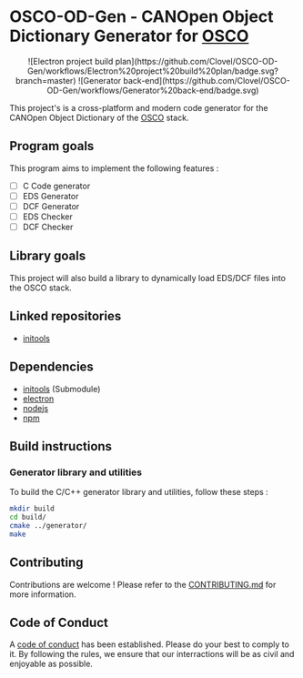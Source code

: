 # OSCO-OD-Gen - CANOpen Object Dictionary Generator for [OSCO](https://github.com/Clovel/OSCO)

<p align="center">
![Electron project build plan](https://github.com/Clovel/OSCO-OD-Gen/workflows/Electron%20project%20build%20plan/badge.svg?branch=master) ![Generator back-end](https://github.com/Clovel/OSCO-OD-Gen/workflows/Generator%20back-end/badge.svg)
</p>

This project's is a cross-platform and modern code generator for the CANOpen Object Dictionary of the [OSCO](https://github.com/Clovel/OSCO) stack.

## Program goals
This program aims to implement the following features :
- [ ] C Code generator
- [ ] EDS Generator
- [ ] DCF Generator
- [ ] EDS Checker
- [ ] DCF Checker

## Library goals
This project will also build a library to dynamically load EDS/DCF files into the OSCO stack.

## Linked repositories
- [initools](https://github.com/Clovel/initools)

## Dependencies
- [initools](https://github.com/Clovel/initools) (Submodule)
- [electron](https://github.com/electron/electron)
- [nodejs](https://github.com/nodejs/node)
- [npm](https://github.com/npm/cli)

## Build instructions
### Generator library and utilities
To build the C/C++ generator library and utilities, follow these steps :
```bash
mkdir build
cd build/
cmake ../generator/
make
```

## Contributing
Contributions are welcome !
Please refer to the [CONTRIBUTING.md](https://github.com/Clovel/OSCO/blob/master/CONTRIBUTING.md) for more information.

## Code of Conduct
A [code of conduct](https://github.com/Clovel/OSCO/blob/master/CODE_OF_CONDUCT.md) has been established. Please do your best to comply to it.
By following the rules, we ensure that our interractions will be as civil and enjoyable as possible.
